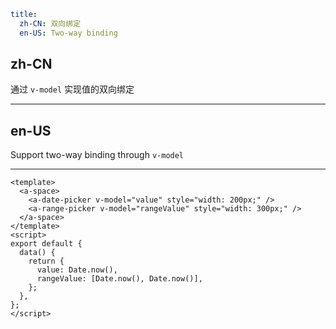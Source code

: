 ```yaml
title:
  zh-CN: 双向绑定
  en-US: Two-way binding
```

## zh-CN

通过 `v-model` 实现值的双向绑定

---

## en-US

Support two-way binding through `v-model`

---

```vue
<template>
  <a-space>
    <a-date-picker v-model="value" style="width: 200px;" />
    <a-range-picker v-model="rangeValue" style="width: 300px;" />
  </a-space>
</template>
<script>
export default {
  data() {
    return {
      value: Date.now(),
      rangeValue: [Date.now(), Date.now()],
    };
  },
};
</script>
```
